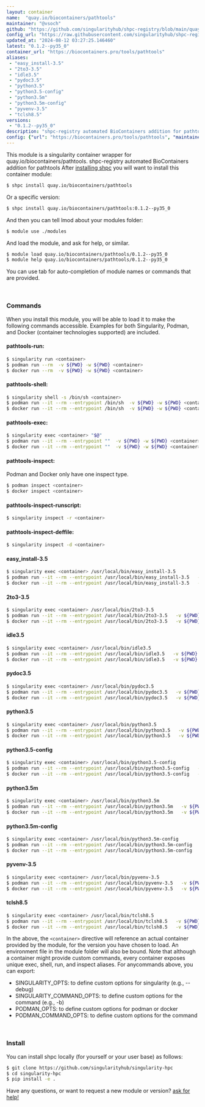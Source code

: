 ```yaml
---
layout: container
name:  "quay.io/biocontainers/pathtools"
maintainer: "@vsoch"
github: "https://github.com/singularityhub/shpc-registry/blob/main/quay.io/biocontainers/pathtools/container.yaml"
config_url: "https://raw.githubusercontent.com/singularityhub/shpc-registry/main/quay.io/biocontainers/pathtools/container.yaml"
updated_at: "2024-08-12 03:27:25.146460"
latest: "0.1.2--py35_0"
container_url: "https://biocontainers.pro/tools/pathtools"
aliases:
 - "easy_install-3.5"
 - "2to3-3.5"
 - "idle3.5"
 - "pydoc3.5"
 - "python3.5"
 - "python3.5-config"
 - "python3.5m"
 - "python3.5m-config"
 - "pyvenv-3.5"
 - "tclsh8.5"
versions:
 - "0.1.2--py35_0"
description: "shpc-registry automated BioContainers addition for pathtools"
config: {"url": "https://biocontainers.pro/tools/pathtools", "maintainer": "@vsoch", "description": "shpc-registry automated BioContainers addition for pathtools", "latest": {"0.1.2--py35_0": "sha256:b31db65a61e35ac19c6e6f2b1aa3ca3586fa96da2422da7c54b498ec96b4ce9d"}, "tags": {"0.1.2--py35_0": "sha256:b31db65a61e35ac19c6e6f2b1aa3ca3586fa96da2422da7c54b498ec96b4ce9d"}, "docker": "quay.io/biocontainers/pathtools", "aliases": {"easy_install-3.5": "/usr/local/bin/easy_install-3.5", "2to3-3.5": "/usr/local/bin/2to3-3.5", "idle3.5": "/usr/local/bin/idle3.5", "pydoc3.5": "/usr/local/bin/pydoc3.5", "python3.5": "/usr/local/bin/python3.5", "python3.5-config": "/usr/local/bin/python3.5-config", "python3.5m": "/usr/local/bin/python3.5m", "python3.5m-config": "/usr/local/bin/python3.5m-config", "pyvenv-3.5": "/usr/local/bin/pyvenv-3.5", "tclsh8.5": "/usr/local/bin/tclsh8.5"}}
---
```


This module is a singularity container wrapper for quay.io/biocontainers/pathtools.
shpc-registry automated BioContainers addition for pathtools
After [installing shpc](#install) you will want to install this container module:


```bash
$ shpc install quay.io/biocontainers/pathtools
```

Or a specific version:

```bash
$ shpc install quay.io/biocontainers/pathtools:0.1.2--py35_0
```

And then you can tell lmod about your modules folder:

```bash
$ module use ./modules
```

And load the module, and ask for help, or similar.

```bash
$ module load quay.io/biocontainers/pathtools/0.1.2--py35_0
$ module help quay.io/biocontainers/pathtools/0.1.2--py35_0
```

You can use tab for auto-completion of module names or commands that are provided.

<br>

### Commands

When you install this module, you will be able to load it to make the following commands accessible.
Examples for both Singularity, Podman, and Docker (container technologies supported) are included.

#### pathtools-run:

```bash
$ singularity run <container>
$ podman run --rm  -v ${PWD} -w ${PWD} <container>
$ docker run --rm  -v ${PWD} -w ${PWD} <container>
```

#### pathtools-shell:

```bash
$ singularity shell -s /bin/sh <container>
$ podman run --it --rm --entrypoint /bin/sh  -v ${PWD} -w ${PWD} <container>
$ docker run --it --rm --entrypoint /bin/sh  -v ${PWD} -w ${PWD} <container>
```

#### pathtools-exec:

```bash
$ singularity exec <container> "$@"
$ podman run --it --rm --entrypoint ""  -v ${PWD} -w ${PWD} <container> "$@"
$ docker run --it --rm --entrypoint ""  -v ${PWD} -w ${PWD} <container> "$@"
```

#### pathtools-inspect:

Podman and Docker only have one inspect type.

```bash
$ podman inspect <container>
$ docker inspect <container>
```

#### pathtools-inspect-runscript:

```bash
$ singularity inspect -r <container>
```

#### pathtools-inspect-deffile:

```bash
$ singularity inspect -d <container>
```


#### easy_install-3.5

```bash
$ singularity exec <container> /usr/local/bin/easy_install-3.5
$ podman run --it --rm --entrypoint /usr/local/bin/easy_install-3.5   -v ${PWD} -w ${PWD} <container> -c " $@"
$ docker run --it --rm --entrypoint /usr/local/bin/easy_install-3.5   -v ${PWD} -w ${PWD} <container> -c " $@"
```


#### 2to3-3.5

```bash
$ singularity exec <container> /usr/local/bin/2to3-3.5
$ podman run --it --rm --entrypoint /usr/local/bin/2to3-3.5   -v ${PWD} -w ${PWD} <container> -c " $@"
$ docker run --it --rm --entrypoint /usr/local/bin/2to3-3.5   -v ${PWD} -w ${PWD} <container> -c " $@"
```


#### idle3.5

```bash
$ singularity exec <container> /usr/local/bin/idle3.5
$ podman run --it --rm --entrypoint /usr/local/bin/idle3.5   -v ${PWD} -w ${PWD} <container> -c " $@"
$ docker run --it --rm --entrypoint /usr/local/bin/idle3.5   -v ${PWD} -w ${PWD} <container> -c " $@"
```


#### pydoc3.5

```bash
$ singularity exec <container> /usr/local/bin/pydoc3.5
$ podman run --it --rm --entrypoint /usr/local/bin/pydoc3.5   -v ${PWD} -w ${PWD} <container> -c " $@"
$ docker run --it --rm --entrypoint /usr/local/bin/pydoc3.5   -v ${PWD} -w ${PWD} <container> -c " $@"
```


#### python3.5

```bash
$ singularity exec <container> /usr/local/bin/python3.5
$ podman run --it --rm --entrypoint /usr/local/bin/python3.5   -v ${PWD} -w ${PWD} <container> -c " $@"
$ docker run --it --rm --entrypoint /usr/local/bin/python3.5   -v ${PWD} -w ${PWD} <container> -c " $@"
```


#### python3.5-config

```bash
$ singularity exec <container> /usr/local/bin/python3.5-config
$ podman run --it --rm --entrypoint /usr/local/bin/python3.5-config   -v ${PWD} -w ${PWD} <container> -c " $@"
$ docker run --it --rm --entrypoint /usr/local/bin/python3.5-config   -v ${PWD} -w ${PWD} <container> -c " $@"
```


#### python3.5m

```bash
$ singularity exec <container> /usr/local/bin/python3.5m
$ podman run --it --rm --entrypoint /usr/local/bin/python3.5m   -v ${PWD} -w ${PWD} <container> -c " $@"
$ docker run --it --rm --entrypoint /usr/local/bin/python3.5m   -v ${PWD} -w ${PWD} <container> -c " $@"
```


#### python3.5m-config

```bash
$ singularity exec <container> /usr/local/bin/python3.5m-config
$ podman run --it --rm --entrypoint /usr/local/bin/python3.5m-config   -v ${PWD} -w ${PWD} <container> -c " $@"
$ docker run --it --rm --entrypoint /usr/local/bin/python3.5m-config   -v ${PWD} -w ${PWD} <container> -c " $@"
```


#### pyvenv-3.5

```bash
$ singularity exec <container> /usr/local/bin/pyvenv-3.5
$ podman run --it --rm --entrypoint /usr/local/bin/pyvenv-3.5   -v ${PWD} -w ${PWD} <container> -c " $@"
$ docker run --it --rm --entrypoint /usr/local/bin/pyvenv-3.5   -v ${PWD} -w ${PWD} <container> -c " $@"
```


#### tclsh8.5

```bash
$ singularity exec <container> /usr/local/bin/tclsh8.5
$ podman run --it --rm --entrypoint /usr/local/bin/tclsh8.5   -v ${PWD} -w ${PWD} <container> -c " $@"
$ docker run --it --rm --entrypoint /usr/local/bin/tclsh8.5   -v ${PWD} -w ${PWD} <container> -c " $@"
```



In the above, the `<container>` directive will reference an actual container provided
by the module, for the version you have chosen to load. An environment file in the
module folder will also be bound. Note that although a container
might provide custom commands, every container exposes unique exec, shell, run, and
inspect aliases. For anycommands above, you can export:

 - SINGULARITY_OPTS: to define custom options for singularity (e.g., --debug)
 - SINGULARITY_COMMAND_OPTS: to define custom options for the command (e.g., -b)
 - PODMAN_OPTS: to define custom options for podman or docker
 - PODMAN_COMMAND_OPTS: to define custom options for the command

<br>

### Install

You can install shpc locally (for yourself or your user base) as follows:

```bash
$ git clone https://github.com/singularityhub/singularity-hpc
$ cd singularity-hpc
$ pip install -e .
```

Have any questions, or want to request a new module or version? [ask for help!](https://github.com/singularityhub/singularity-hpc/issues)